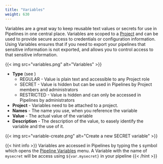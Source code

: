 ```yaml
---
title: "Variables"
weight: 630
---
```


Variables are a great way to keep reusable text values or secrets for use in Pipelines in one central place. Variables are scoped to a [Project](/Configure/Projects) and can be used to provide secure access to credentials or configuration information. Using Variables ensures that if you need to export your pipelines that sensitive information is not exported, and allows you to control access to that sensitive information.

{{< img src="variables.png" alt="Variables" >}}

* **Type** (see )
    - REGULAR - Value is plain text and accessible to any Project role
    - SECRET - Value is hidden but can be used in Pipelines by Project members and administrators
    - RESTRICTED - Value is hidden and can only be accessed in Pipelines by administrators
* **Project** - Variables need to be attached to a project.
* **Names** - The name you use, when you reference the variable
* **Value** - The actual value of the variable
* **Description** - The description of the value, to easely identify the variable and the use of it.

{{< img src="variable-create.png" alt="Create a new SECRET variable" >}}

{{< hint info >}}
Variables are accessed in Pipelines by typing the `$` symbol which opens the [Pipeline Variables](/Pipelines/#variables-in-pipelines) menu. A Variable with the name of `mysecret` will be access using `${var.mysecret}` in your pipeline
{{< /hint >}}